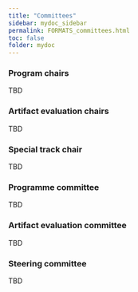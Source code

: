 ```yaml
---
title: "Committees"
sidebar: mydoc_sidebar
permalink: FORMATS_committees.html
toc: false 
folder: mydoc
---
```

### Program chairs
TBD

### Artifact evaluation chairs
TBD

### Special track chair
TBD

### Programme committee
TBD

### Artifact evaluation committee
TBD

### Steering committee
TBD


